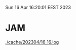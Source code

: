 Sun 16 Apr 16:20:01 EEST 2023
# JAM
<a href='./cache/202304/16_16.log'>./cache/202304/16_16.log</a>
